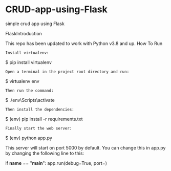 # CRUD-app-using-Flask
simple crud app using Flask

FlaskIntroduction

This repo has been updated to work with Python v3.8 and up.
How To Run

    Install virtualenv:

$ pip install virtualenv

    Open a terminal in the project root directory and run:

$ virtualenv env

    Then run the command:

$ .\env\Scripts\activate

    Then install the dependencies:

$ (env) pip install -r requirements.txt

    Finally start the web server:

$ (env) python app.py

This server will start on port 5000 by default. You can change this in app.py by changing the following line to this:

if __name__ == "__main__":
    app.run(debug=True, port=<desired port>)
